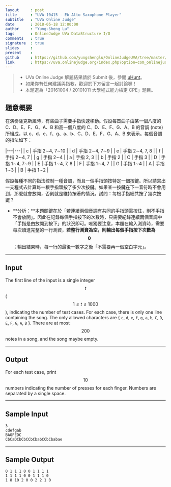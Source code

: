 ```yaml
---
layout     : post
title      : "UVA-10415 - Eb Alto Saxophone Player"
subtitle   : "UVa Online Judge"
date       : 2018-05-18 12:00:00
author     : "Yung-Sheng Lu"
tags       : OnlineJudge UVa DataStructure I/O
comments   : true
signature  : true
slides     : 
present    :
github     : https://github.com/yungshenglu/OnlineJudgeUVA/tree/master/UVA-10415
link       : https://uva.onlinejudge.org/index.php?option=com_onlinejudge&Itemid=8&page=show_problem&problem=1356
---
```


> * UVa Online Judge 解題結果請於 Submit 後，參閱 [uHunt](https://uhunt.onlinejudge.org/)。
> * 如果你有任何建議與指教，歡迎於下方留言一起討論喔！
> * 本題選為「20161004 / 20101011 大學程式能力檢定 CPE」題目。

## 題意概要

在演奏薩克斯風時，有些曲子需要手指快速移動。假設每首曲子由某一個八度的 C、D、E、F、G、A、B 和高一個八度的 C、D、E、F、G、A、B 的音調 (note) 所組成，以 c、d、e、f、g、a、b、C、D、E、F、G、A、B 來表示。每個音調的指法如下：

|---|---|
| c | 手指 2∼4, 7∼10 |
| d | 手指 2∼4, 7∼9 |
| e | 手指 2∼4, 7, 8 |
| f | 手指 2∼4, 7 |
| g | 手指 2∼4 |
| a | 手指 2, 3 |
| b | 手指 2 |
| C | 手指 3 |
| D | 手指 1∼4, 7∼9 |
| E | 手指 1∼4, 7, 8 |
| F | 手指 1∼4, 7 |
| G | 手指 1∼4 |
| A | 手指 1∼3 |
| B | 手指 1∼2 |

假設每種不同的指法控制一種音調，而且一個手指頭按特定一個按鍵。所以請寫出一支程式去計算每一根手指頭按了多少次按鍵。如果某一按鍵在下一音符時不會用到，那麼就會放開，否則就是維持按著的情況。試問：每根手指總共按了幾次按鍵？
* **分析：**本題關鍵在於「若連續兩個音調有共同的手指頭需按住，則不手指不會放開」。因此在記錄每個手指按下的次數時，只需要紀錄連續兩個音調中「手指是由放開到按下」的狀況即可。唯獨要注意，本題在輸入測資時，需要每次讀進完整的一行測資，**若整行測資為空，則輸出每個手指按下次數為 $$0$$**；輸出結果時，每一行的最後一數字之後「不需要再一個空白字元」。

---
## Input

The first line of the input is a single integer $$t$$ ($$1 \le t \le 1000$$), indicating the number of test cases. For each case, there is only one line containing the song. The only allowed characters are { `c`, `d`, `e`, `f`, `g`, `a`, `b`, `C`, `D`, `E`, `F`, `G`, `A`, `B` }. There are at most $$200$$ notes in a song, and the song maybe empty.

---
## Output

For each test case, print $$10$$ numbers indicating the number of presses for each finger. Numbers are
separated by a single space.

---
## Sample Input

```
3
cdefgab
BAGFEDC
CbCaDCbCbCCbCbabCCbCbabae
```

---
## Sample Output

```
0 1 1 1 0 0 1 1 1 1
1 1 1 1 0 0 1 1 1 0
1 8 10 2 0 0 2 2 1 0
```